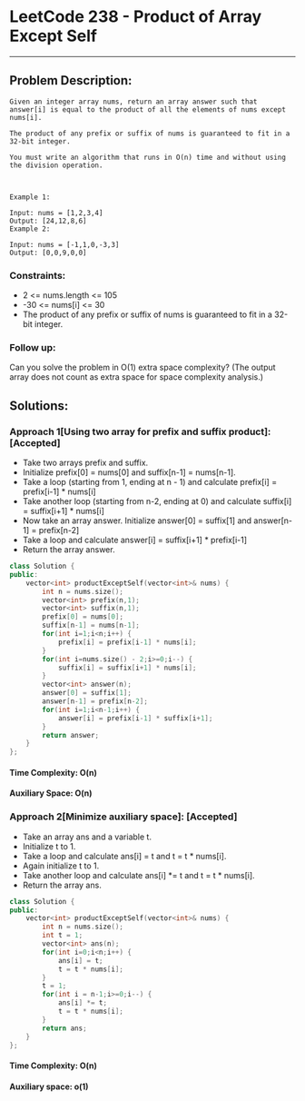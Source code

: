 # LeetCode 238 - Product of Array Except Self
***
## Problem Description:
    Given an integer array nums, return an array answer such that answer[i] is equal to the product of all the elements of nums except nums[i].

    The product of any prefix or suffix of nums is guaranteed to fit in a 32-bit integer.

    You must write an algorithm that runs in O(n) time and without using the division operation.

    

    Example 1:

    Input: nums = [1,2,3,4]
    Output: [24,12,8,6]
    Example 2:

    Input: nums = [-1,1,0,-3,3]
    Output: [0,0,9,0,0]

### Constraints:
 * 2 <= nums.length <= 105
 * -30 <= nums[i] <= 30
 * The product of any prefix or suffix of nums is guaranteed to fit in a 32-bit integer.

### Follow up:
 Can you solve the problem in O(1) extra space complexity? 
 (The output array does not count as extra space for space complexity analysis.)

## Solutions:

### Approach 1[Using two array for prefix and suffix product]: [Accepted]
 * Take two arrays prefix and suffix.
 * Initialize prefix[0] = nums[0] and suffix[n-1] = nums[n-1].
 * Take a loop (starting from 1, ending at n - 1) and calculate prefix[i] = prefix[i-1] * nums[i]
 * Take another loop (starting from n-2, ending at 0) and calculate suffix[i] = suffix[i+1] * nums[i]
 * Now take an array answer. Initialize answer[0] = suffix[1] and answer[n-1] = prefix[n-2]
 * Take a loop and calculate answer[i] = suffix[i+1] * prefix[i-1]
 * Return the array answer.

``` cpp
class Solution {
public:
    vector<int> productExceptSelf(vector<int>& nums) {
        int n = nums.size();
        vector<int> prefix(n,1);
        vector<int> suffix(n,1);
        prefix[0] = nums[0];
        suffix[n-1] = nums[n-1];
        for(int i=1;i<n;i++) {
            prefix[i] = prefix[i-1] * nums[i];
        }
        for(int i=nums.size() - 2;i>=0;i--) {
            suffix[i] = suffix[i+1] * nums[i];
        }
        vector<int> answer(n);
        answer[0] = suffix[1];
        answer[n-1] = prefix[n-2];
        for(int i=1;i<n-1;i++) {
            answer[i] = prefix[i-1] * suffix[i+1];
        }
        return answer;
    }
};
```
#### Time Complexity: O(n)
#### Auxiliary Space: O(n)


### Approach 2[Minimize auxiliary space]: [Accepted]
 * Take an array ans and a variable t.
 * Initialize t to 1.
 * Take a loop and calculate ans[i] = t and t = t * nums[i].
 * Again initialize t to 1.
 * Take another loop and calculate ans[i] *= t and t = t * nums[i].
 * Return the array ans.

``` cpp
class Solution {
public:
    vector<int> productExceptSelf(vector<int>& nums) {
        int n = nums.size();
        int t = 1;
        vector<int> ans(n);
        for(int i=0;i<n;i++) {
            ans[i] = t;
            t = t * nums[i];
        }
        t = 1;
        for(int i = n-1;i>=0;i--) {
            ans[i] *= t;
            t = t * nums[i];
        }
        return ans;
    }
};
```
#### Time Complexity: O(n)
#### Auxiliary space: o(1)


